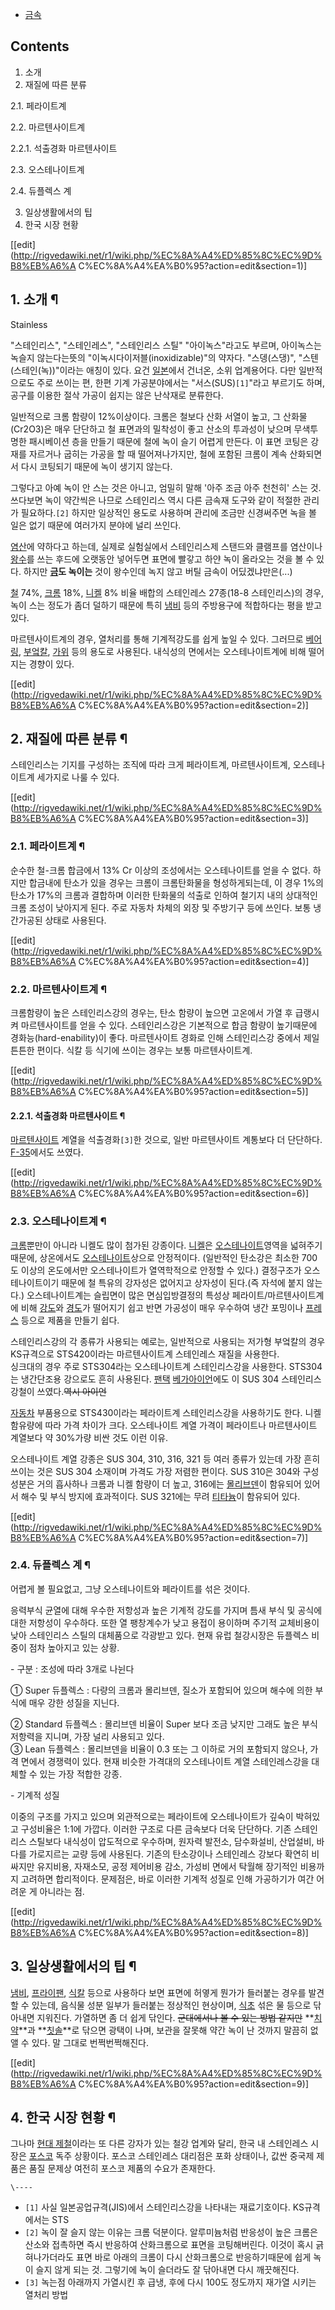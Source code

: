   * [금속](%EA%B8%88%EC%86%8D.md)  

## Contents

    

1. 소개 
2. 재질에 따른 분류 
    

2.1. 페라이트계

2.2. 마르텐사이트계

    

2.2.1. 석출경화 마르텐사이트

2.3. 오스테나이트계

2.4. 듀플렉스 계

3. 일상생활에서의 팁 
4. 한국 시장 현황 

[[edit](http://rigvedawiki.net/r1/wiki.php/%EC%8A%A4%ED%85%8C%EC%9D%B8%EB%A6%A
C%EC%8A%A4%EA%B0%95?action=edit&section=1)]

## 1. 소개 ¶

Stainless

  

"스테인리스", "스테인레스", "스테인리스 스틸" "아이녹스"라고도 부르며, 아이녹스는 녹슬지 않는다는뜻의
"이녹시다이저블(inoxidizable)"의 약자다. "스뎅(스댕)", "스텐(스테인(녹))"이라는 애칭이 있다. 요건
[일본](%EC%9D%BC%EB%B3%B8.md)에서 건너온, 소위 업계용어다. 다만 일반적으로도 주로 쓰이는 편, 한편 기계
가공분야에서는 "서스(SUS)`[1]`"라고 부르기도 하며, 공구를 이용한 절삭 가공이 쉽지는 않은 난삭재로 분류한다.

  

일반적으로 크롬 함량이 12%이상이다. 크롬은 철보다 산화 서열이 높고, 그 산화물(Cr2O3)은 매우 단단하고 철 표면과의 밀착성이 좋고
산소의 투과성이 낮으며 무색투명한 패시베이션 층을 만들기 때문에 철에 녹이 슬기 어렵게 만든다. 이 표면 코팅은 강재를 자르거나 굽히는
가공을 할 때 떨어져나가지만, 철에 포함된 크롬이 계속 산화되면서 다시 코팅되기 때문에 녹이 생기지 않는다.

  

그렇다고 아예 녹이 안 스는 것은 아니고, 엄밀히 말해 '아주 조금 아주 천천히' 스는 것. 쓰다보면 녹이 약간씩은 나므로 스테인리스 역시
다른 금속재 도구와 같이 적절한 관리가 필요하다.`[2]` 하지만 일상적인 용도로 사용하며 관리에 조금만 신경써주면 녹을 볼 일은 없기
때문에 여러가지 분야에 널리 쓰인다.

  

[염산](%EC%97%BC%EC%82%B0.md)에 약하다고 하는데, 실제로 실험실에서 스테인리스제 스탠드와 클램프를 염산이나
[왕수](%EC%99%95%EC%88%98.md)를 쓰는 후드에 오랫동안 넣어두면 표면에 빨갛고 하얀 녹이 올라오는 것을 볼 수 있다.
하지만 **[금](%EA%B8%88.md)도 녹이는** 것이 왕수인데 녹지 않고 버틸 금속이 어딨겠냐만은(...)

  

[철](%EC%B2%A0.md) 74%, [크롬](%ED%81%AC%EB%A1%9C%EB%AE%B4.md) 18%,
[니켈](%EB%8B%88%EC%BC%88.md) 8% 비율 배합의 스테인레스 27종(18-8 스테인리스)의 경우, 녹이 스는 정도가
좀더 덜하기 때문에 특히 [냄비](%EB%83%84%EB%B9%84.md) 등의 주방용구에 적합하다는 평을 받고 있다.

  

마르텐사이트계의 경우, 열처리를 통해 기계적강도를 쉽게 높일 수 있다. 그러므로
[베어링](%EB%B2%A0%EC%96%B4%EB%A7%81.md),
[부엌칼](%EB%B6%80%EC%97%8C%EC%B9%BC.md), [가위](%EA%B0%80%EC%9C%84.md) 등의
용도로 사용된다. 내식성의 면에서는 오스테나이트계에 비해 떨어지는 경향이 있다.

  

[[edit](http://rigvedawiki.net/r1/wiki.php/%EC%8A%A4%ED%85%8C%EC%9D%B8%EB%A6%A
C%EC%8A%A4%EA%B0%95?action=edit&section=2)]

## 2. 재질에 따른 분류 ¶

스테인리스는 기지를 구성하는 조직에 따라 크게 페라이트계, 마르텐사이트계, 오스테나이트계 세가지로 나룰 수 있다.

  

[[edit](http://rigvedawiki.net/r1/wiki.php/%EC%8A%A4%ED%85%8C%EC%9D%B8%EB%A6%A
C%EC%8A%A4%EA%B0%95?action=edit&section=3)]

### 2.1. 페라이트계 ¶

순수한 철-크롬 합금에서 13% Cr 이상의 조성에서는 오스테나이트를 얻을 수 없다. 하지만 합금내에 탄소가 있을 경우는 크롬이 크롬탄화물을
형성하게되는데, 이 경우 1%의 탄소가 17%의 크롬과 결합하며 이러한 탄화물의 석출로 인하여 철기지 내의 상대적인 크롬 조성이 낮아지게
된다. 주로 자동차 차체의 외장 및 주방기구 등에 쓰인다. 보통 냉간가공된 상태로 사용된다.

  

[[edit](http://rigvedawiki.net/r1/wiki.php/%EC%8A%A4%ED%85%8C%EC%9D%B8%EB%A6%A
C%EC%8A%A4%EA%B0%95?action=edit&section=4)]

### 2.2. 마르텐사이트계 ¶

크롬함량이 높은 스테인리스강의 경우는, 탄소 함량이 높으면 고온에서 가열 후 급랭시켜 마르텐사이트를 얻을 수 있다. 스테인리스강은 기본적으로
합금 함량이 높기때문에 경화능(hard-enability)이 좋다. 마르텐사이트 경화로 인해 스테인리스강 중에서 제일 튼튼한 편이다. 식칼
등 식기에 쓰이는 경우는 보통 마르텐사이트계.

  

[[edit](http://rigvedawiki.net/r1/wiki.php/%EC%8A%A4%ED%85%8C%EC%9D%B8%EB%A6%A
C%EC%8A%A4%EA%B0%95?action=edit&section=5)]

#### 2.2.1. 석출경화 마르텐사이트 ¶

[마르텐사이트](%EB%A7%88%EB%A5%B4%ED%85%90%EC%82%AC%EC%9D%B4%ED%8A%B8.md) 계열을
석출경화`[3]`한 것으로, 일반 마르텐사이트 계통보다 더 단단하다. [F-35](F-35.md)에서도 쓰였다.

  

[[edit](http://rigvedawiki.net/r1/wiki.php/%EC%8A%A4%ED%85%8C%EC%9D%B8%EB%A6%A
C%EC%8A%A4%EA%B0%95?action=edit&section=6)]

### 2.3. 오스테나이트계 ¶

[크롬](%ED%81%AC%EB%A1%AC.md)뿐만이 아니라 니켈도 많이 첨가된 강종이다.
[니켈](%EB%8B%88%EC%BC%88.md)은
[오스테나이트](%EC%98%A4%EC%8A%A4%ED%85%8C%EB%82%98%EC%9D%B4%ED%8A%B8.md)영역을 넓혀주기
때문에, 상온에서도
[오스테나이트](%EC%98%A4%EC%8A%A4%ED%85%8C%EB%82%98%EC%9D%B4%ED%8A%B8.md)상으로
안정적이다. (일반적인 탄소강은 최소한 700도 이상의 온도에서만 오스테나이트가 열역학적으로 안정할 수 있다.) 결정구조가 오스테나이트이기
때문에 철 특유의 강자성은 없어지고 상자성이 된다.(즉 자석에 붙지 않는다.) 오스테나이트계는 슬립면이 많은 면심입방결정의 특성상
페라이트/마르텐사이트계에 비해 [강도](%EA%B0%95%EB%8F%84.md)와
[경도](%EA%B2%BD%EB%8F%84.md)가 떨어지기 쉽고 반면 가공성이 매우 우수하여 냉간 포밍이나
[프레스](%ED%94%84%EB%A0%88%EC%8A%A4.md) 등으로 제품을 만들기 쉽다.

  

스테인리스강의 각 종류가 사용되는 예로는, 일반적으로 사용되는 저가형 부엌칼의 경우 KS규격으로 STS420이라는 마르텐사이트계 스테인레스
재질을 사용한다.  
싱크대의 경우 주로 STS304라는 오스테나이트계 스테인리스강을 사용한다. STS304는 냉간단조용 강으로도 흔히 사용된다.
[팬택](%ED%8C%AC%ED%83%9D.md) [베가아이언](%EB%B2%A0%EA%B0%80%20%EC%95%84%EC%9D%B4%EC%96%B8.md)에도 이 SUS 304 스테인리스
강철이 쓰였다.<del>역시 아이언</del>

  

[자동차](%EC%9E%90%EB%8F%99%EC%B0%A8.md) 부품용으로 STS430이라는 페라이트계 스테인리스강을 사용하기도
한다. 니켈 함유량에 따라 가격 차이가 크다. 오스테나이트 계열 가격이 페라이트나 마르텐사이트 계열보다 약 30%가량 비싼 것도 이런 이유.

  

오스테나이트 계열 강종은 SUS 304, 310, 316, 321 등 여러 종류가 있는데 가장 흔히 쓰이는 것은 SUS 304 소재이며
가격도 가장 저렴한 편이다. SUS 310은 304와 구성 성분은 거의 흡사하나 크롬과 니켈 함량이 더 높고, 316에는
[몰리브덴](%EB%AA%B0%EB%A6%AC%EB%B8%8C%EB%8D%B4.md)이 함유되어 있어서 해수 및 부식 방지에
효과적이다. SUS 321에는 무려 [티타늄](%ED%8B%B0%ED%83%80%EB%8A%84.md)이 함유되어 있다.

[[edit](http://rigvedawiki.net/r1/wiki.php/%EC%8A%A4%ED%85%8C%EC%9D%B8%EB%A6%A
C%EC%8A%A4%EA%B0%95?action=edit&section=7)]

### 2.4. 듀플렉스 계 ¶

어렵게 볼 필요없고, 그냥 오스테나이트와 페라이트를 섞은 것이다.

  

응력부식 균열에 대해 우수한 저항성과 높은 기계적 강도를 가지며 틈새 부식 및 공식에 대한 저항성이 우수하다. 또한 열 팽창계수가 낮고
용접이 용이하며 주기적 교체비용이 낮아 스테인리스 스틸의 대체품으로 각광받고 있다. 현재 유럽 철강시장은 듀플렉스 비중이 점차 높아지고 있는
상황.  
  

\- 구분 : 조성에 따라 3개로 나뉜다  

① Super 듀플렉스 : 다량의 크롬과 몰리브덴, 질소가 포함되어 있으며 해수에 의한 부식에 매우 강한 성질을 지닌다.

② Standard 듀플렉스 : 몰리브덴 비율이 Super 보다 조금 낮지만 그래도 높은 부식저항력을 지니며, 가장 널리 사용되고 있다.  
③ Lean 듀플렉스 : 몰리브덴을 비율이 0.3 또는 그 이하로 거의 포함되지 않으나, 가격 면에서 경쟁력이 있다. 현재 비슷한 가격대의
오스테나이트 계열 스테인레스강을 대체할 수 있는 가장 적합한 강종.  

\- 기계적 성질  

이중의 구조를 가지고 있으며 외관적으로는 페라이트에 오스테나이트가 깊숙이 박혀있고 구성비율은 1:1에 가깝다. 이러한 구조로 다른 금속보다
더욱 단단하다. 기존 스테인리스 스틸보다 내식성이 압도적으로 우수하며, 원자력 발전소, 담수화설비, 산업설비, 바다를 가로지르는 교량 등에
사용된다. 기존의 탄소강이나 스테인레스 강보다 확연히 비싸지만 유지비용, 자재소모, 공정 제어비용 감소, 가성비 면에서 탁월해 장기적인
비용까지 고려하면 합리적이다. 문제점은, 바로 이러한 기계적 성질로 인해 가공하기가 여간 어려운 게 아니라는 점.  

[[edit](http://rigvedawiki.net/r1/wiki.php/%EC%8A%A4%ED%85%8C%EC%9D%B8%EB%A6%A
C%EC%8A%A4%EA%B0%95?action=edit&section=8)]

## 3. 일상생활에서의 팁 ¶

[냄비](%EB%83%84%EB%B9%84.md),
[프라이팬](%ED%94%84%EB%9D%BC%EC%9D%B4%ED%8C%AC.md),
[식칼](%EC%8B%9D%EC%B9%BC.md) 등으로 사용하다 보면 표면에 허옇게 뭔가가 들러붙는 경우를 발견할 수 있는데, 음식물
성분 일부가 들러붙는 정상적인 현상이며, [식초](%EC%8B%9D%EC%B4%88.md) 섞은 물 등으로 닦아내면 지워진다. 가열하면
좀 더 쉽게 닦인다. <del>군대에서나 볼 수 있는 방법 같지만</del> **[치약](%EC%B9%98%EC%95%BD.md)**과
**[칫솔](%EC%B9%AB%EC%86%94.md)**로 닦으면 광택이 나며, 보관을 잘못해 약간 녹이 난 것까지 말끔히 없앨 수
있다. 말 그대로 번쩍번쩍해진다.

  

[[edit](http://rigvedawiki.net/r1/wiki.php/%EC%8A%A4%ED%85%8C%EC%9D%B8%EB%A6%A
C%EC%8A%A4%EA%B0%95?action=edit&section=9)]

## 4. 한국 시장 현황 ¶

  

그나마 [현대 제철](%ED%98%84%EB%8C%80%20%EC%A0%9C%EC%B2%A0.md)이라는 또 다른 강자가 있는 철강
업계와 달리, 한국 내 스테인레스 시장은 [포스코](%ED%8F%AC%EC%8A%A4%EC%BD%94.md) 독주 상황이다. 포스코
스테인레스 대리점은 포화 상태이나, 값싼 중국제 제품은 품질 문제상 여전히 포스코 제품의 수요가 존재한다.

`\----`

  * `[1]` 사실 일본공업규격(JIS)에서 스테인리스강을 나타내는 재료기호이다. KS규격에서는 STS
  * `[2]` 녹이 잘 슬지 않는 이유는 크롬 덕분이다. 알루미늄처럼 반응성이 높은 크롬은 산소와 접촉하면 즉시 반응하여 산화크롬으로 표면을 코팅해버린다. 이것이 혹시 긁혀나가더라도 표면 바로 아래의 크롬이 다시 산화크롬으로 반응하기때문에 쉽게 녹이 슬지 않게 되는 것. 그렇기에 녹이 슬더라도 잘 닦아내면 다시 깨끗해진다.
  * `[3]` 녹는점 아래까지 가열시킨 후 급냉, 후에 다시 100도 정도까지 재가열 시키는 열처리 방법

